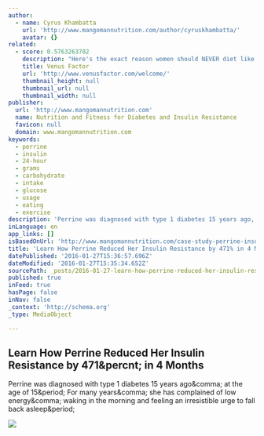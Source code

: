```yaml
---
author:
  - name: Cyrus Khambatta
    url: 'http://www.mangomannutrition.com/author/cyruskhambatta/'
    avatar: {}
related:
  - score: 0.5763263702
    description: "Here's the exact reason women should NEVER diet like men. Special tips for controlling female metabolism for that tight tummy and waistline you deserve."
    title: Venus Factor
    url: 'http://www.venusfactor.com/welcome/'
    thumbnail_height: null
    thumbnail_url: null
    thumbnail_width: null
publisher:
  url: 'http://www.mangomannutrition.com'
  name: Nutrition and Fitness for Diabetes and Insulin Resistance
  favicon: null
  domain: www.mangomannutrition.com
keywords:
  - perrine
  - insulin
  - 24-hour
  - grams
  - carbohydrate
  - intake
  - glucose
  - usage
  - eating
  - exercise
description: 'Perrine was diagnosed with type 1 diabetes 15 years ago, at the age of 15. For many years, she has complained of low energy, waking in the morning and feeling an irresistible urge to fall back asleep.'
inLanguage: en
app_links: []
isBasedOnUrl: 'http://www.mangomannutrition.com/case-study-perrine-insulin-resistance/'
title: 'Learn How Perrine Reduced Her Insulin Resistance by 471% in 4 Months'
datePublished: '2016-01-27T15:36:57.696Z'
dateModified: '2016-01-27T15:35:34.652Z'
sourcePath: _posts/2016-01-27-learn-how-perrine-reduced-her-insulin-resistance-by-471-in.md
published: true
inFeed: true
hasPage: false
inNav: false
_context: 'http://schema.org'
_type: MediaObject

---
```

<article style=""><h1>Learn How Perrine Reduced Her Insulin Resistance by 471&amp;percnt; in 4 Months</h1><p>Perrine was diagnosed with type 1 diabetes 15 years ago&amp;comma; at the age of 15&amp;period; For many years&amp;comma; she has complained of low energy&amp;comma; waking in the morning and feeling an irresistible urge to fall back asleep&amp;period;</p><img src="http://www.mangomannutrition.com/wp-content/uploads/2015/11/Perrine-Poncet-Results.jpg" /></article>